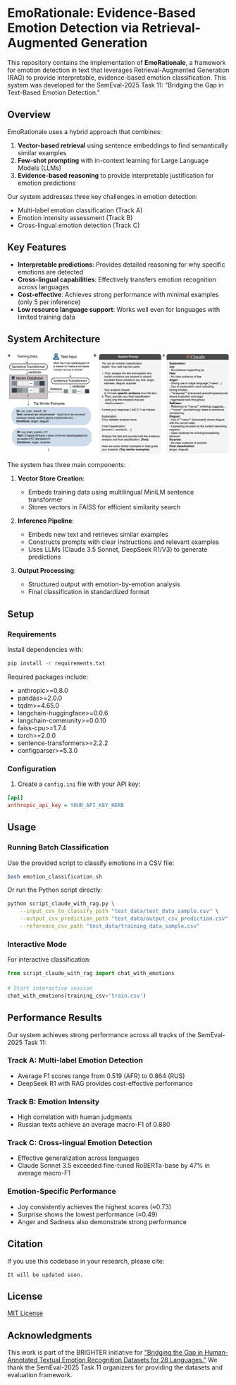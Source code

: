 # EmoRationale: Evidence-Based Emotion Detection via Retrieval-Augmented Generation

This repository contains the implementation of **EmoRationale**, a framework for emotion detection in text that leverages Retrieval-Augmented Generation (RAG) to provide interpretable, evidence-based emotion classification. This system was developed for the SemEval-2025 Task 11: "Bridging the Gap in Text-Based Emotion Detection."

## Overview

EmoRationale uses a hybrid approach that combines:

1. **Vector-based retrieval** using sentence embeddings to find semantically similar examples
2. **Few-shot prompting** with in-context learning for Large Language Models (LLMs)
3. **Evidence-based reasoning** to provide interpretable justification for emotion predictions

Our system addresses three key challenges in emotion detection:
- Multi-label emotion classification (Track A)
- Emotion intensity assessment (Track B)
- Cross-lingual emotion detection (Track C)

## Key Features

- **Interpretable predictions**: Provides detailed reasoning for why specific emotions are detected
- **Cross-lingual capabilities**: Effectively transfers emotion recognition across languages
- **Cost-effective**: Achieves strong performance with minimal examples (only 5 per inference)
- **Low resource language support**: Works well even for languages with limited training data

## System Architecture

![System Architecture](docs/SystemDesc.png)

The system has three main components:

1. **Vector Store Creation**:
   - Embeds training data using multilingual MiniLM sentence transformer
   - Stores vectors in FAISS for efficient similarity search

2. **Inference Pipeline**:
   - Embeds new text and retrieves similar examples
   - Constructs prompts with clear instructions and relevant examples
   - Uses LLMs (Claude 3.5 Sonnet, DeepSeek R1/V3) to generate predictions

3. **Output Processing**:
   - Structured output with emotion-by-emotion analysis
   - Final classification in standardized format

## Setup

### Requirements

Install dependencies with:

```bash
pip install -r requirements.txt
```

Required packages include:
- anthropic>=0.8.0
- pandas>=2.0.0
- tqdm>=4.65.0
- langchain-huggingface>=0.0.6
- langchain-community>=0.0.10
- faiss-cpu>=1.7.4
- torch>=2.0.0
- sentence-transformers>=2.2.2
- configparser>=5.3.0

### Configuration

1. Create a `config.ini` file with your API key:
```ini
[api]
anthropic_api_key = YOUR_API_KEY_HERE
```

## Usage

### Running Batch Classification

Use the provided script to classify emotions in a CSV file:

```bash
bash emotion_classification.sh
```

Or run the Python script directly:

```bash
python script_claude_with_rag.py \
    --input_csv_to_classify_path "test_data/test_data_sample.csv" \
    --output_csv_prediction_path "test_data/output_csv_prediction.csv" \
    --reference_csv_path "test_data/training_data_sample.csv"
```

### Interactive Mode

For interactive classification:

```python
from script_claude_with_rag import chat_with_emotions

# Start interactive session
chat_with_emotions(training_csv='train.csv')
```

## Performance Results

Our system achieves strong performance across all tracks of the SemEval-2025 Task 11:

### Track A: Multi-label Emotion Detection
- Average F1 scores range from 0.519 (AFR) to 0.864 (RUS)
- DeepSeek R1 with RAG provides cost-effective performance

### Track B: Emotion Intensity
- High correlation with human judgments
- Russian texts achieve an average macro-F1 of 0.880

### Track C: Cross-lingual Emotion Detection
- Effective generalization across languages
- Claude Sonnet 3.5 exceeded fine-tuned RoBERTa-base by 47% in average macro-F1

### Emotion-Specific Performance
- Joy consistently achieves the highest scores (≈0.73)
- Surprise shows the lowest performance (≈0.49)
- Anger and Sadness also demonstrate strong performance

## Citation

If you use this codebase in your research, please cite:

```
It will be updated soon.
```

## License

[MIT License](LICENSE)

## Acknowledgments

This work is part of the BRIGHTER initiative for ["Bridging the Gap in Human-Annotated Textual Emotion Recognition Datasets for 28 Languages."](https://arxiv.org/abs/2502.11926) We thank the SemEval-2025 Task 11 organizers for providing the datasets and evaluation framework.